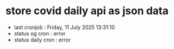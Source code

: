 # store covid daily api as json data

- last cronjob : Friday, 11 July 2025 13:31:10
- status og cron : error
- status daily cron : error
      
      